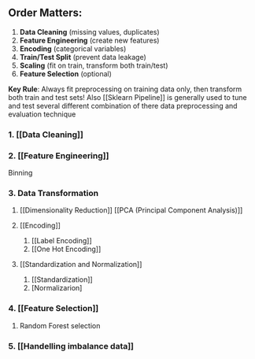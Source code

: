 ## Order Matters:

1. **Data Cleaning** (missing values, duplicates)
2. **Feature Engineering** (create new features)
3. **Encoding** (categorical variables)
4. **Train/Test Split** (prevent data leakage)
5. **Scaling** (fit on train, transform both train/test)
6. **Feature Selection** (optional)

**Key Rule**: Always fit preprocessing on training data only, then transform both train and test sets!
Also [[Sklearn Pipeline]] is generally used to tune and test several different combination of there data preprocessing and evaluation technique


### 1. [[Data Cleaning]]
### 2. [[Feature Engineering]]
Binning

### 3. Data Transformation
1. [[Dimensionality Reduction]]
[[PCA (Principal Component Analysis)]]

2. [[Encoding]]
	1. [[Label Encoding]]
	2. [[One Hot Encoding]]

3. [[Standardization and Normalization]]
	1. [[Standardization]]
	2. [Normalizarion]

### 4. [[Feature Selection]]
1. Random Forest selection
### 5. [[Handelling imbalance data]]








